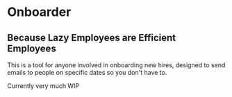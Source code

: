 # Onboarder

## Because Lazy Employees are Efficient Employees

This is a tool for anyone involved in onboarding new hires, designed to send emails to people on specific dates so you don't have to.

Currently very much WIP